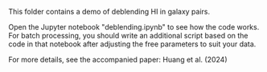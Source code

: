 This folder contains a demo of deblending HI in galaxy pairs. 

Open the Jupyter notebook "deblending.ipynb" to see how the code works.
For batch processing, you should write an additional script based on the code in that notebook after adjusting the free parameters to suit your data.

For more details, see the accompanied paper: Huang et al. (2024)
